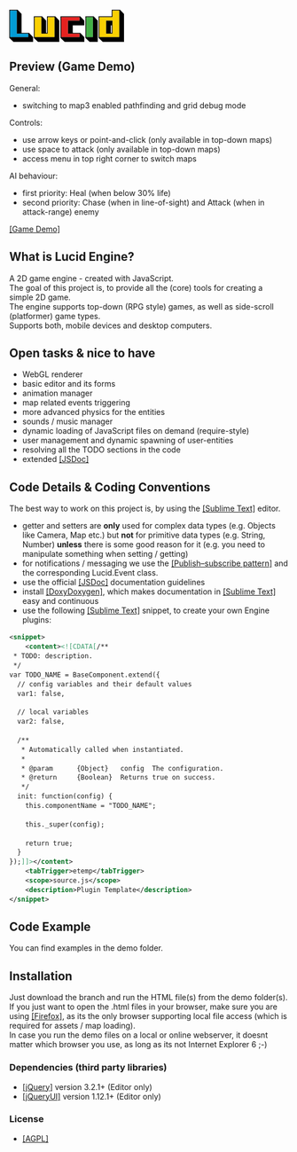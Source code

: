 ![Lucid Logo](/assets/lucid_logo_small.jpg?raw=true "Lucid Logo")

## Preview (Game Demo)
General:
* switching to map3 enabled pathfinding and grid debug mode

Controls:
* use arrow keys or point-and-click (only available in top-down maps)
* use space to attack (only available in top-down maps)
* access menu in top right corner to switch maps

AI behaviour:
* first priority: Heal (when below 30% life)
* second priority: Chase (when in line-of-sight) and Attack (when in attack-range) enemy

[[Game Demo]](https://oxiaction.github.io/Lucid-Engine/demo/game/game.html)

## What is Lucid Engine?
A 2D game engine - created with JavaScript.<br />
The goal of this project is, to provide all the (core) tools for creating a simple 2D game.<br />
The engine supports top-down (RPG style) games, as well as side-scroll (platformer) game types.<br />
Supports both, mobile devices and desktop computers.

## Open tasks & nice to have
* WebGL renderer
* basic editor and its forms
* animation manager
* map related events triggering
* more advanced physics for the entities
* sounds / music manager
* dynamic loading of JavaScript files on demand (require-style)
* user management and dynamic spawning of user-entities
* resolving all the TODO sections in the code
* extended [[JSDoc]](http://usejsdoc.org/)

## Code Details & Coding Conventions
The best way to work on this project is, by using the [[Sublime Text]](https://www.sublimetext.com/) editor. 

* getter and setters are **only** used for complex data types (e.g. Objects like Camera, Map etc.) but **not** for primitive data types (e.g. String, Number) **unless** there is some good reason for it (e.g. you need to manipulate something when setting / getting)
* for notifications / messaging we use the [[Publish–subscribe pattern]](https://en.wikipedia.org/wiki/Publish%E2%80%93subscribe_pattern) and the corresponding Lucid.Event class.
* use the official [[JSDoc]](http://usejsdoc.org/) documentation guidelines
* install [[DoxyDoxygen]](https://github.com/20Tauri/DoxyDoxygen), which makes documentation in [[Sublime Text]](https://www.sublimetext.com/) easy and continuous
* use the following [[Sublime Text]](https://www.sublimetext.com/) snippet, to create your own Engine plugins:
```xml
<snippet>
    <content><![CDATA[/**
 * TODO: description.
 */
var TODO_NAME = BaseComponent.extend({
  // config variables and their default values
  var1: false,

  // local variables
  var2: false,
  
  /**
   * Automatically called when instantiated.
   *
   * @param      {Object}   config  The configuration.
   * @return     {Boolean}  Returns true on success.
   */
  init: function(config) {
    this.componentName = "TODO_NAME";

    this._super(config);

    return true;
  }
});]]></content>
    <tabTrigger>etemp</tabTrigger>
    <scope>source.js</scope>
    <description>Plugin Template</description>
</snippet>
```

## Code Example
You can find examples in the demo folder.

## Installation
Just download the branch and run the HTML file(s) from the demo folder(s).<br />
If you just want to open the .html files in your browser, make sure you are using [[Firefox]](https://www.mozilla.org/en-US/firefox/), as its the only browser supporting local file access (which is required for assets / map loading).<br />
In case you run the demo files on a local or online webserver, it doesnt matter which browser you use, as long as its not Internet Explorer 6 ;-)

### Dependencies (third party libraries)

* [[jQuery]](https://jquery.com/) version 3.2.1+ (Editor only)
* [[jQueryUI]](https://jqueryui.com/) version 1.12.1+ (Editor only)

### License

* [[AGPL]](https://www.gnu.org/licenses/agpl-3.0.html)

